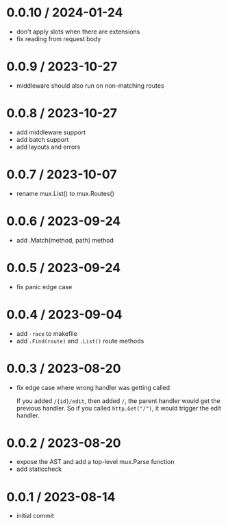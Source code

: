 # 0.0.10 / 2024-01-24

- don't apply slots when there are extensions
- fix reading from request body

# 0.0.9 / 2023-10-27

- middleware should also run on non-matching routes

# 0.0.8 / 2023-10-27

- add middleware support
- add batch support
- add layouts and errors

# 0.0.7 / 2023-10-07

- rename mux.List() to mux.Routes()

# 0.0.6 / 2023-09-24

- add .Match(method, path) method

# 0.0.5 / 2023-09-24

- fix panic edge case

# 0.0.4 / 2023-09-04

- add `-race` to makefile
- add `.Find(route)` and `.List()` route methods

# 0.0.3 / 2023-08-20

- fix edge case where wrong handler was getting called

  If you added `/{id}/edit`, then added `/`, the parent handler would get the previous handler. So if you called `http.Get("/")`, it would trigger the edit handler.

# 0.0.2 / 2023-08-20

- expose the AST and add a top-level mux.Parse function
- add staticcheck

# 0.0.1 / 2023-08-14

- initial commit
